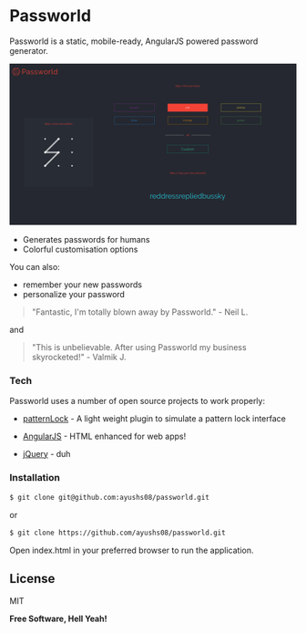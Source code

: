 # Passworld
Passworld is a static, mobile-ready, AngularJS powered password generator.

![Screenshot](screenshot.png)
  - Generates passwords for humans
  - Colorful customisation options

You can also:
  - remember your new passwords
  - personalize your password

> "Fantastic, I'm totally blown away by Passworld."  - Neil L.

and

> "This is unbelievable. After using Passworld my business skyrocketed!" -  Valmik J.


### Tech

Passworld uses a number of open source projects to work properly:

* [patternLock](https://github.com/s-yadav/patternLock) - A light weight plugin to simulate a pattern lock interface

* [AngularJS] - HTML enhanced for web apps!

* [jQuery] - duh


### Installation
```sh
$ git clone git@github.com:ayushs08/passworld.git
```
or
```sh
$ git clone https://github.com/ayushs08/passworld.git 
```

Open index.html in your preferred browser to run the application.


License
----

MIT


**Free Software, Hell Yeah!**

[//]: # 


   
   [jQuery]: <http://jquery.com>
   [AngularJS]: <http://angularjs.org>
 
